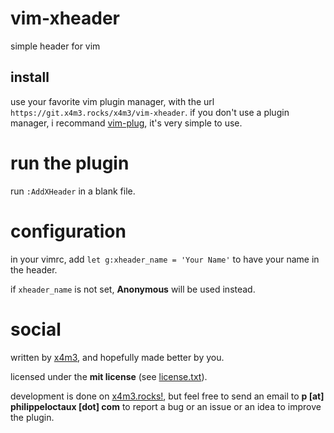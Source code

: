 # vim-xheader

simple header for vim

## install

use your favorite vim plugin manager,
with the url `https://git.x4m3.rocks/x4m3/vim-xheader`.
if you don't use a plugin manager, i recommand
[vim-plug](https://github.com/junegunn/vim-plug), it's very simple to use.

# run the plugin

run `:AddXHeader` in a blank file.

# configuration

in your vimrc, add `let g:xheader_name = 'Your Name'` to have your name in the header.

if `xheader_name` is not set, **Anonymous** will be used instead.

# social

written by [x4m3](https://philippeloctaux.com), and hopefully made better
by you.

licensed under the **mit license** (see [license.txt](license.txt)).

development is done on [x4m3.rocks!](https://git.x4m3.rocks/x4m3/vim-xheader),
but feel free to send an email to **p [at] philippeloctaux [dot] com** to
report a bug or an issue or an idea to improve the plugin.
